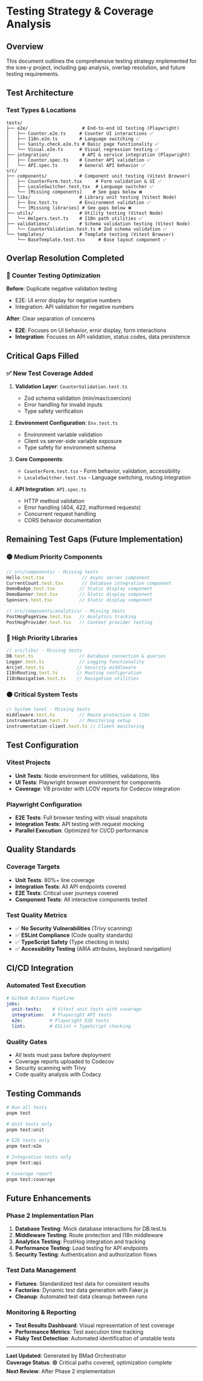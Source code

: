 # Testing Strategy & Coverage Analysis

## Overview

This document outlines the comprehensive testing strategy implemented for the icee-y project, including gap analysis, overlap resolution, and future testing requirements.

## Test Architecture

### Test Types & Locations

```
tests/
├── e2e/                    # End-to-end UI testing (Playwright)
│   ├── Counter.e2e.ts     # Counter UI interactions ✅
│   ├── I18n.e2e.ts        # Language switching ✅  
│   ├── Sanity.check.e2e.ts # Basic page functionality ✅
│   └── Visual.e2e.ts      # Visual regression testing ✅
├── integration/            # API & service integration (Playwright)
│   ├── Counter.spec.ts    # Counter API validation ✅
│   └── API.spec.ts        # General API behavior ✅
src/
├── components/            # Component unit testing (Vitest Browser)
│   ├── CounterForm.test.tsx     # Form validation & UI ✅
│   ├── LocaleSwitcher.test.tsx  # Language switcher ✅
│   └── [Missing components]    # See gaps below ❌
├── libs/                  # Library unit testing (Vitest Node)
│   ├── Env.test.ts        # Environment validation ✅
│   └── [Missing libraries] # See gaps below ❌
├── utils/                 # Utility testing (Vitest Node)
│   └── Helpers.test.ts    # I18n path utilities ✅
├── validations/           # Schema validation testing (Vitest Node)
│   └── CounterValidation.test.ts # Zod schema validation ✅
└── templates/             # Template testing (Vitest Browser)
    └── BaseTemplate.test.tsx     # Base layout component ✅
```

## Overlap Resolution Completed

### 🔄 **Counter Testing Optimization**
**Before**: Duplicate negative validation testing
- E2E: UI error display for negative numbers
- Integration: API validation for negative numbers

**After**: Clear separation of concerns
- **E2E**: Focuses on UI behavior, error display, form interactions
- **Integration**: Focuses on API validation, status codes, data persistence

## Critical Gaps Filled

### ✅ **New Test Coverage Added**

1. **Validation Layer**: `CounterValidation.test.ts`
   - Zod schema validation (min/max/coercion)
   - Error handling for invalid inputs
   - Type safety verification

2. **Environment Configuration**: `Env.test.ts`
   - Environment variable validation
   - Client vs server-side variable exposure
   - Type safety for environment schema

3. **Core Components**: 
   - `CounterForm.test.tsx` - Form behavior, validation, accessibility
   - `LocaleSwitcher.test.tsx` - Language switching, routing integration

4. **API Integration**: `API.spec.ts`
   - HTTP method validation
   - Error handling (404, 422, malformed requests)
   - Concurrent request handling
   - CORS behavior documentation

## Remaining Test Gaps (Future Implementation)

### 🟡 **Medium Priority Components**
```typescript
// src/components/ - Missing tests
Hello.test.tsx              // Async server component
CurrentCount.test.tsx       // Database integration component  
DemoBadge.test.tsx         // Static display component
DemoBanner.test.tsx        // Static display component
Sponsors.test.tsx          // Static display component

// src/components/analytics/ - Missing tests
PostHogPageView.test.tsx   // Analytics tracking
PostHogProvider.test.tsx   // Context provider testing
```

### 🔴 **High Priority Libraries**
```typescript
// src/libs/ - Missing tests
DB.test.ts                 // Database connection & queries
Logger.test.ts             // Logging functionality
Arcjet.test.ts            // Security middleware
I18nRouting.test.ts       // Routing configuration
I18nNavigation.test.ts    // Navigation utilities
```

### 🟠 **Critical System Tests**
```typescript
// System level - Missing tests
middleware.test.ts         // Route protection & I18n
instrumentation.test.ts    // Monitoring setup
instrumentation-client.test.ts // Client monitoring
```

## Test Configuration

### Vitest Projects
- **Unit Tests**: Node environment for utilities, validations, libs
- **UI Tests**: Playwright browser environment for components
- **Coverage**: V8 provider with LCOV reports for Codecov integration

### Playwright Configuration  
- **E2E Tests**: Full browser testing with visual snapshots
- **Integration Tests**: API testing with request mocking
- **Parallel Execution**: Optimized for CI/CD performance

## Quality Standards

### Coverage Targets
- **Unit Tests**: 80%+ line coverage
- **Integration Tests**: All API endpoints covered
- **E2E Tests**: Critical user journeys covered
- **Component Tests**: All interactive components tested

### Test Quality Metrics
- ✅ **No Security Vulnerabilities** (Trivy scanning)
- ✅ **ESLint Compliance** (Code quality standards)
- ✅ **TypeScript Safety** (Type checking in tests)
- ✅ **Accessibility Testing** (ARIA attributes, keyboard navigation)

## CI/CD Integration

### Automated Test Execution
```yaml
# GitHub Actions Pipeline
jobs:
  unit-tests:    # Vitest unit tests with coverage
  integration:   # Playwright API tests  
  e2e:          # Playwright E2E tests
  lint:         # ESLint + TypeScript checking
```

### Quality Gates
- All tests must pass before deployment
- Coverage reports uploaded to Codecov
- Security scanning with Trivy
- Code quality analysis with Codacy

## Testing Commands

```bash
# Run all tests
pnpm test

# Unit tests only
pnpm test:unit

# E2E tests only  
pnpm test:e2e

# Integration tests only
pnpm test:api

# Coverage report
pnpm test:coverage
```

## Future Enhancements

### Phase 2 Implementation Plan
1. **Database Testing**: Mock database interactions for DB.test.ts
2. **Middleware Testing**: Route protection and I18n middleware
3. **Analytics Testing**: PostHog integration and tracking
4. **Performance Testing**: Load testing for API endpoints
5. **Security Testing**: Authentication and authorization flows

### Test Data Management
- **Fixtures**: Standardized test data for consistent results
- **Factories**: Dynamic test data generation with Faker.js
- **Cleanup**: Automated test data cleanup between runs

### Monitoring & Reporting
- **Test Results Dashboard**: Visual representation of test coverage
- **Performance Metrics**: Test execution time tracking
- **Flaky Test Detection**: Automated identification of unstable tests

---

**Last Updated**: Generated by BMad Orchestrator  
**Coverage Status**: 🟢 Critical paths covered, optimization complete  
**Next Review**: After Phase 2 implementation 